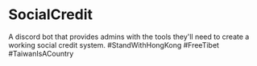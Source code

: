 # SocialCredit
 A discord bot that provides admins with the tools they'll need to create a working social credit system. #StandWithHongKong #FreeTibet #TaiwanIsACountry
